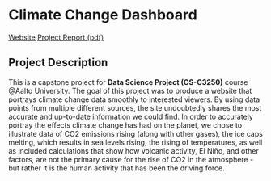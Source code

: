 # Climate Change Dashboard

[Website](https://climate-change-c3250-2020.herokuapp.com/) 
[Project Report (pdf)](/pdf/climate.pdf)

## Project Description

This is a capstone project for **Data Science Project (CS-C3250)** course @Aalto University. The goal of this project was to produce a website that portrays climate change data smoothly to interested viewers. By using data points from multiple different sources, the site undoubtedly shares the most accurate and up-to-date information we could find. In order to accurately portray the effects climate change has had on the planet, we chose to illustrate data of CO2 emissions rising (along with other gases), the ice caps melting, which results in sea levels rising, the rising of temperatures, as well as included calculations that show how volcanic activity, El Niño, and other factors, are not the primary cause for the rise of CO2 in the atmosphere - but rather it is the human activity that has been the driving force.

## 
